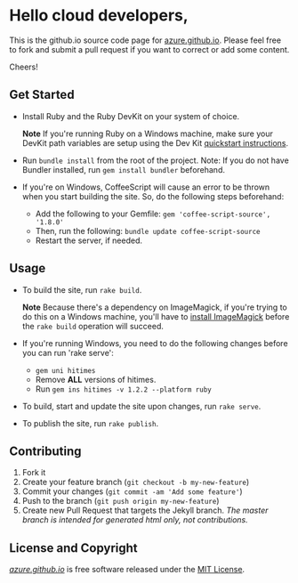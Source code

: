 # Hello cloud developers,

This is the github.io source code page for [azure.github.io](http://azure.github.io). Please feel free to fork and
submit a pull request if you want to correct or add some content.

Cheers!

## Get Started

- Install Ruby and the Ruby DevKit on your system of choice.

    **Note** If you're running Ruby on a Windows machine, make sure your DevKit path variables are setup using the Dev Kit [quickstart instructions](https://github.com/oneclick/rubyinstaller/wiki/development-kit#quick-start).
- Run `bundle install` from the root of the project. Note: If you do not have Bundler installed, run `gem install bundler` beforehand.
- If you're on Windows, CoffeeScript will cause an error to be thrown when you start building the site. So, do the following steps beforehand:
	- Add the following to your Gemfile:
		```gem 'coffee-script-source', '1.8.0'```
	- Then, run the following:
		```bundle update coffee-script-source```
	- Restart the server, if needed.

## Usage

- To build the site, run `rake build`.

  **Note** Because there's a dependency on ImageMagick, if you're trying to do this on a Windows machine, you'll have to [install ImageMagick](http://www.imagemagick.org/script/binary-releases.php#windows) before the `rake build` operation will succeed.
- If you're running Windows, you need to do the following changes before you can run 'rake serve':
	- ```gem uni hitimes```
	- Remove **ALL** versions of hitimes.
	- Run ```gem ins hitimes -v 1.2.2 --platform ruby```
- To build, start and update the site upon changes, run `rake serve`.
- To publish the site, run `rake publish`.

## Contributing

1. Fork it
2. Create your feature branch (`git checkout -b my-new-feature`)
3. Commit your changes (`git commit -am 'Add some feature'`)
4. Push to the branch (`git push origin my-new-feature`)
5. Create new Pull Request that targets the Jekyll branch. *The master branch is intended for generated html only, not contributions.*

## License and Copyright

*[azure.github.io](http://azure.github.io)* is free software released under the [MIT License](http://www.opensource.org/licenses/MIT).
